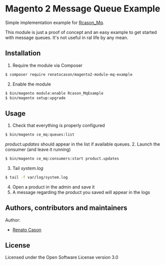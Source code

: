 # Magento 2 Message Queue Example
Simple implementation example for [Rcason_Mq](https://github.com/renatocason/magento2-module-mq).

This module is just a proof of concept and an easy example to get started with message queues.
It's not useful in ral life by any mean.

## Installation
1. Require the module via Composer
```bash
$ composer require renatocason/magento2-module-mq-example
```

2. Enable the module
```bash
$ bin/magento module:enable Rcason_MqExample
$ bin/magento setup:upgrade
```

## Usage
1. Check that everything is properly configured
```bash
$ bin/magento ce_mq:queues:list
```
_product.updates_ should appear in the list if available queues.
2. Launch the consumer (and leave it running)
```bash
$ bin/magento ce_mq:consumers:start product.updates
```
3. Tail _system.log_
```bash
$ tail -f var/log/system.log
```
4. Open a product in the admin and save it
5. A message regarding the product you saved will appear in the logs

## Authors, contributors and maintainers

Author:
- [Renato Cason](https://github.com/renatocason)

## License
Licensed under the Open Software License version 3.0
